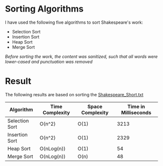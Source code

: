 # Sorting Algorithms
I have used the following five algorithms to sort Shakespeare's work:  
- Selection Sort  
- Insertion Sort  
- Heap Sort  
- Merge Sort  

*Before sorting the work, the content was sanitized, such that all words were lower-cased and punctuation was removed*

# Result
The following results are based on sorting the [Shakespeare_Short.txt](src/com/sorting/resources/Shakespeare_Short.txt)

|Algorithm|Time Complexity|Space Complexity|Time in Milliseconds|
|---|---|---|---|
|Selection Sort|O(n^2)|O(1)|3213|
|Insertion Sort|O(n^2)|O(1)|2329|
|Heap Sort|O(nLog(n))|O(1)|54|
|Merge Sort|O(nLog(n))|O(n)|48|
